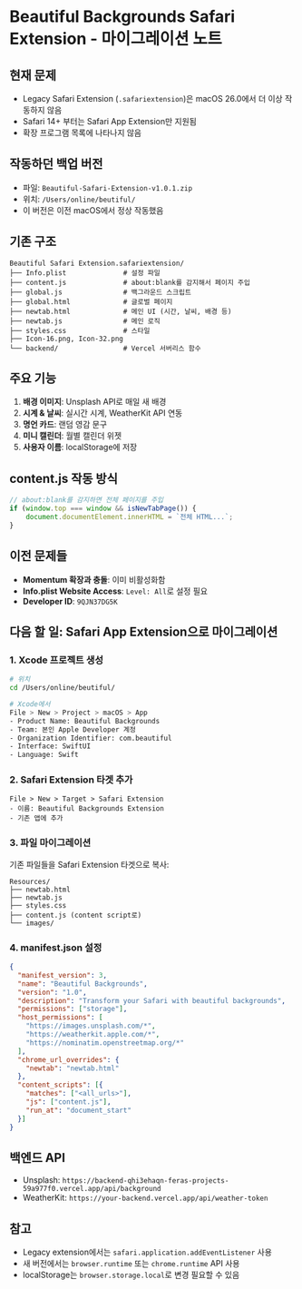 # Beautiful Backgrounds Safari Extension - 마이그레이션 노트

## 현재 문제
- Legacy Safari Extension (`.safariextension`)은 macOS 26.0에서 더 이상 작동하지 않음
- Safari 14+ 부터는 Safari App Extension만 지원됨
- 확장 프로그램 목록에 나타나지 않음

## 작동하던 백업 버전
- 파일: `Beautiful-Safari-Extension-v1.0.1.zip`
- 위치: `/Users/online/beutiful/`
- 이 버전은 이전 macOS에서 정상 작동했음

## 기존 구조
```
Beautiful Safari Extension.safariextension/
├── Info.plist              # 설정 파일
├── content.js              # about:blank를 감지해서 페이지 주입
├── global.js               # 백그라운드 스크립트
├── global.html             # 글로벌 페이지
├── newtab.html             # 메인 UI (시간, 날씨, 배경 등)
├── newtab.js               # 메인 로직
├── styles.css              # 스타일
├── Icon-16.png, Icon-32.png
└── backend/                # Vercel 서버리스 함수
```

## 주요 기능
1. **배경 이미지**: Unsplash API로 매일 새 배경
2. **시계 & 날씨**: 실시간 시계, WeatherKit API 연동
3. **명언 카드**: 랜덤 영감 문구
4. **미니 캘린더**: 월별 캘린더 위젯
5. **사용자 이름**: localStorage에 저장

## content.js 작동 방식
```javascript
// about:blank를 감지하면 전체 페이지를 주입
if (window.top === window && isNewTabPage()) {
    document.documentElement.innerHTML = `전체 HTML...`;
}
```

## 이전 문제들
- **Momentum 확장과 충돌**: 이미 비활성화함
- **Info.plist Website Access**: `Level: All`로 설정 필요
- **Developer ID**: `9QJN37DG5K`

## 다음 할 일: Safari App Extension으로 마이그레이션

### 1. Xcode 프로젝트 생성
```bash
# 위치
cd /Users/online/beutiful/

# Xcode에서
File > New > Project > macOS > App
- Product Name: Beautiful Backgrounds
- Team: 본인 Apple Developer 계정
- Organization Identifier: com.beautiful
- Interface: SwiftUI
- Language: Swift
```

### 2. Safari Extension 타겟 추가
```
File > New > Target > Safari Extension
- 이름: Beautiful Backgrounds Extension
- 기존 앱에 추가
```

### 3. 파일 마이그레이션
기존 파일들을 Safari Extension 타겟으로 복사:
```
Resources/
├── newtab.html
├── newtab.js
├── styles.css
├── content.js (content script로)
└── images/
```

### 4. manifest.json 설정
```json
{
  "manifest_version": 3,
  "name": "Beautiful Backgrounds",
  "version": "1.0",
  "description": "Transform your Safari with beautiful backgrounds",
  "permissions": ["storage"],
  "host_permissions": [
    "https://images.unsplash.com/*",
    "https://weatherkit.apple.com/*",
    "https://nominatim.openstreetmap.org/*"
  ],
  "chrome_url_overrides": {
    "newtab": "newtab.html"
  },
  "content_scripts": [{
    "matches": ["<all_urls>"],
    "js": ["content.js"],
    "run_at": "document_start"
  }]
}
```

## 백엔드 API
- Unsplash: `https://backend-qhi3ehaqn-feras-projects-59a977f0.vercel.app/api/background`
- WeatherKit: `https://your-backend.vercel.app/api/weather-token`

## 참고
- Legacy extension에서는 `safari.application.addEventListener` 사용
- 새 버전에서는 `browser.runtime` 또는 `chrome.runtime` API 사용
- localStorage는 `browser.storage.local`로 변경 필요할 수 있음